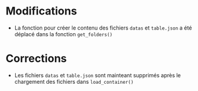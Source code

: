 # Modifications
- La fonction pour créer le contenu des fichiers `datas` et `table.json` a été déplacé dans la fonction `get_folders()`

# Corrections
- Les fichiers `datas` et `table.json` sont mainteant supprimés après le chargement des fichiers dans `load_container()`